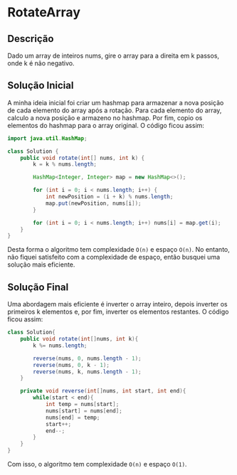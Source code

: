 # RotateArray

## Descrição

Dado um array de inteiros nums, gire o array para a direita em k passos, onde k é não negativo.

## Solução Inicial

A minha ideia inicial foi criar um hashmap para armazenar a nova posição de cada elemento do array após a rotação. Para cada elemento do array, calculo a nova posição e armazeno no hashmap. Por fim, copio os elementos do hashmap para o array original. O código ficou assim:

```java
import java.util.HashMap;

class Solution {
    public void rotate(int[] nums, int k) {
        k = k % nums.length;

        HashMap<Integer, Integer> map = new HashMap<>();

        for (int i = 0; i < nums.length; i++) {
            int newPosition = (i + k) % nums.length;
            map.put(newPosition, nums[i]);
        }

        for (int i = 0; i < nums.length; i++) nums[i] = map.get(i);
    }
}
```
Desta forma o algoritmo tem complexidade `O(n)` e espaço `O(n)`. No entanto, não fiquei satisfeito com a complexidade de espaço, então busquei uma solução mais eficiente.

## Solução Final

Uma abordagem mais eficiente é inverter o array inteiro, depois inverter os primeiros k elementos e, por fim, inverter os elementos restantes. O código ficou assim:

```java
class Solution{
    public void rotate(int[]nums, int k){
        k %= nums.length;

        reverse(nums, 0, nums.length - 1);
        reverse(nums, 0, k - 1);
        reverse(nums, k, nums.length - 1);
    }

    private void reverse(int[]nums, int start, int end){
        while(start < end){
            int temp = nums[start];
            nums[start] = nums[end];
            nums[end] = temp;
            start++;
            end--;
        }
    }
}
```
Com isso, o algoritmo tem complexidade `O(n)` e espaço `O(1)`.